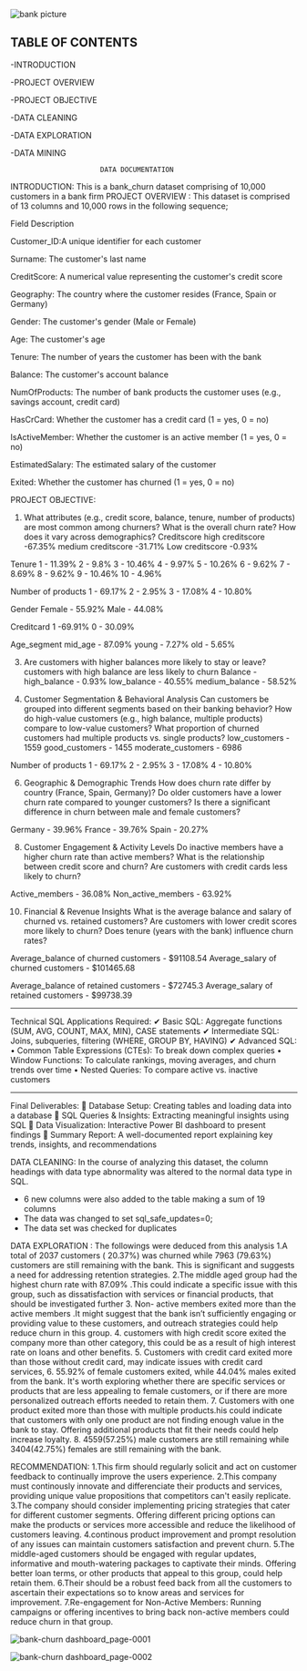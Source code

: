 



![bank picture](https://github.com/user-attachments/assets/6763c41a-8581-4c6d-b8cd-e2dedc1219e3)








## TABLE OF CONTENTS

-INTRODUCTION

-PROJECT OVERVIEW

-PROJECT OBJECTIVE

-DATA CLEANING

-DATA EXPLORATION

-DATA MINING



                          DATA DOCUMENTATION
INTRODUCTION:
This is a bank_churn dataset comprising of 10,000 customers in a bank firm
PROJECT OVERVIEW : This dataset is comprised of 13 columns and 10,000 rows in  the following sequence;



Field	Description	

Customer_ID:A unique identifier for each customer	

Surname: The customer's last name			

CreditScore: A numerical value representing the customer's credit score

Geography:	The country where the customer resides (France, Spain or Germany)

Gender:	The customer's gender (Male or Female)	

Age: The customer's age		

Tenure:	The number of years the customer has been with the bank

Balance: The customer's account balance	

NumOfProducts: The number of bank products the customer uses (e.g., savings account, credit card)

HasCrCard:	Whether the customer has a credit card (1 = yes, 0 = no)

IsActiveMember:	Whether the customer is an active member (1 = yes, 0 = no)

EstimatedSalary: The estimated salary of the customer		

Exited:	Whether the customer has churned (1 = yes, 0 = no)	


PROJECT OBJECTIVE: 
1. What attributes (e.g., credit score, balance, tenure, number of products) are most common among churners?
What is the overall churn rate? How does it vary across demographics?
Creditscore high creditscore  -67.35%
            medium creditscore -31.71%
            Low creditscore    -0.93%

 Tenure 1 - 11.39%
        2 - 9.8%
        3 - 10.46%
        4 - 9.97%
        5 - 10.26%
        6 - 9.62%
        7 - 8.69%
        8 - 9.62%
        9 - 10.46%
        10 - 4.96%

Number of products
        1 - 69.17%
        2 - 2.95%
        3 - 17.08%
        4 - 10.80%

Gender
Female - 55.92%
Male - 44.08%


Creditcard
       1 -69.91%
       0 - 30.09%


Age_segment
mid_age -  87.09%
young - 7.27%
old - 5.65%





3. Are customers with higher balances more likely to stay or leave?
customers with high balance are less likely to churn
Balance - 
     high_balance - 0.93%
     low_balance - 40.55%
     medium_balance - 58.52%




4. Customer Segmentation & Behavioral Analysis
 Can customers be grouped into different segments based on their banking behavior?
How do high-value customers (e.g., high balance, multiple products) compare to low-value customers?
 What proportion of churned customers had multiple products vs. single products?
low_customers - 1559
good_customers - 1455
moderate_customers - 6986


Number of products
        1 - 69.17%
        2 - 2.95%
        3 - 17.08%
        4 - 10.80%



6. Geographic & Demographic Trends
 How does churn rate differ by country (France, Spain, Germany)?
Do older customers have a lower churn rate compared to younger customers?
Is there a significant difference in churn between male and female customers?

Germany - 39.96%
France - 39.76%
Spain - 20.27%


8. Customer Engagement & Activity Levels
 Do inactive members have a higher churn rate than active members?
 What is the relationship between credit score and churn?
 Are customers with credit cards less likely to churn?

Active_members - 36.08%
Non_active_members - 63.92%




10. Financial & Revenue Insights
 What is the average balance and salary of churned vs. retained customers?
 Are customers with lower credit scores more likely to churn?
 Does tenure (years with the bank) influence churn rates?


Average_balance of churned customers - $91108.54
Average_salary of churned customers - $101465.68

Average_balance of retained customers - $72745.3
Average_salary of retained customers - $99738.39




________________________________________
Technical SQL Applications Required:
✔ Basic SQL: Aggregate functions (SUM, AVG, COUNT, MAX, MIN), CASE statements
✔ Intermediate SQL: Joins, subqueries, filtering (WHERE, GROUP BY, HAVING)
✔ Advanced SQL:
•	Common Table Expressions (CTEs): To break down complex queries
•	Window Functions: To calculate rankings, moving averages, and churn trends over time
•	Nested Queries: To compare active vs. inactive customers
________________________________________



Final Deliverables:
📌 Database Setup: Creating tables and loading data into a database
📌 SQL Queries & Insights: Extracting meaningful insights using SQL
📌 Data Visualization: Interactive Power BI dashboard to present findings
📌 Summary Report: A well-documented report explaining key trends, insights, and recommendations



DATA CLEANING:
In the course of analyzing this dataset, the column headings with data type abnormality was altered to the normal data type in SQL. 
-	6 new columns were also added to the table making a sum of 19 columns
-	The data was changed to set sql_safe_updates=0;
-	The data set was checked for duplicates

  

DATA  EXPLORATION : 
The followings were deduced from this analysis
1.A total of 2037 customers ( 20.37%) was churned while 7963 (79.63%) customers are still remaining with the bank. This is significant and suggests a need for addressing retention strategies.
2.The middle aged group had the highest churn rate with 87.09% .This could indicate a specific issue with this group, such as dissatisfaction with services or financial products, that should be investigated further
3. Non- active members exited more than the active members .It might suggest that the bank isn’t sufficiently engaging or providing value to these customers, and outreach strategies could help reduce churn in this group.
4. customers with high credit score exited the company more than other category, this could be as a result of high interest rate on loans and other benefits.
5. Customers with credit card exited more than those without credit card, may indicate issues with credit card services,
6. 55.92% of female customers exited, while 44.04% males exited from the bank. It's worth exploring whether there are specific services or products that are less appealing to female customers, or if there are more personalized outreach efforts needed to retain them.
7. Customers with one product exited more than those with multiple products.his could indicate that customers with only one product are not finding enough value in the bank to stay. Offering additional products that fit their needs could help increase loyalty.
8. 4559(57.25%) male customers are still remaining while 3404(42.75%) females are still remaining with the bank.




RECOMMENDATION: 
1.This firm should regularly solicit and act on customer feedback to continually improve the users experience.
2.This company must continously innovate and differenciate their products and services, providing unique value propositions that competitors can't easily replicate.
3.The company should consider implementing pricing strategies that cater for different customer segments. Offering different pricing options can make the products or services more accessible and reduce the likelihood of customers leaving.
4.continous product improvement and prompt resolution of any issues can maintain customers satisfaction and prevent churn. 
5.The middle-aged customers should be engaged with regular updates, informative and mouth-watering packages to captivate their minds. Offering better loan terms, or other products that appeal to this group, could help retain them.
6.Their should be a robust feed back from all the customers to ascertain their expectations so to know areas and services for improvement.
7.Re-engagement for Non-Active Members: Running campaigns or offering incentives to bring back non-active members could reduce churn in that group.


![bank-churn dashboard_page-0001](https://github.com/user-attachments/assets/d4155e4c-9c13-46b1-9ced-368aab88cd8e)


![bank-churn dashboard_page-0002](https://github.com/user-attachments/assets/4a63a922-b6ab-4251-b924-ce3805497f01)

